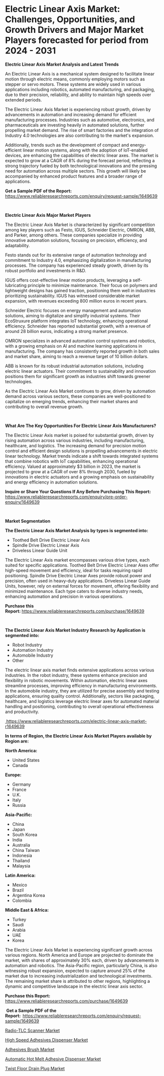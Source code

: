 <p><h1>Electric Linear Axis Market: Challenges, Opportunities, and Growth Drivers and Major Market Players forecasted for period from 2024 - 2031</h1></p><p><strong>Electric Linear Axis Market Analysis and Latest Trends</strong></p>
<p><p>An Electric Linear Axis is a mechanical system designed to facilitate linear motion through electric means, commonly employing motors such as stepper or servo motors. These systems are widely used in various applications including robotics, automated manufacturing, and packaging, due to their precision, reliability, and ability to maintain high speeds over extended periods.</p><p>The Electric Linear Axis Market is experiencing robust growth, driven by advancements in automation and increasing demand for efficient manufacturing processes. Industries such as automotive, electronics, and pharmaceuticals are investing heavily in automated solutions, further propelling market demand. The rise of smart factories and the integration of Industry 4.0 technologies are also contributing to the market's expansion.</p><p>Additionally, trends such as the development of compact and energy-efficient linear motion systems, along with the adoption of IoT-enabled devices, are enhancing the capabilities of electric linear axes. The market is expected to grow at a CAGR of 8% during the forecast period, reflecting a strong trajectory fueled by both technological innovations and the pressing need for automation across multiple sectors. This growth will likely be accompanied by enhanced product features and a broader range of applications.</p></p>
<p><strong>Get a Sample PDF of the Report:&nbsp;</strong> <a href="https://www.reliableresearchreports.com/enquiry/request-sample/1649639?utm_campaign=34&utm_medium=2&utm_source=Github&utm_content=ia&utm_term=29122024&utm_id=electric-linear-axis">https://www.reliableresearchreports.com/enquiry/request-sample/1649639</a></p>
<p>&nbsp;</p>
<p><strong>Electric Linear Axis Major Market Players</strong></p>
<p><p>The Electric Linear Axis Market is characterized by significant competition among key players such as Festo, IGUS, Schneider Electric, OMRON, ABB, and Parker, among others. These companies specialize in providing innovative automation solutions, focusing on precision, efficiency, and adaptability.</p><p>Festo stands out for its extensive range of automation technology and commitment to Industry 4.0, emphasizing digitalization in manufacturing processes. The company has experienced steady growth, driven by its robust portfolio and investments in R&D.</p><p>IGUS offers cost-effective linear motion products, leveraging a self-lubricating principle to minimize maintenance. Their focus on polymers and lightweight designs has gained traction, positioning them well in industries prioritizing sustainability. IGUS has witnessed considerable market expansion, with revenues exceeding 800 million euros in recent years.</p><p>Schneider Electric focuses on energy management and automation solutions, aiming to digitalize and simplify industrial systems. Their EcoStruxure platform integrates IoT technology, enhancing operational efficiency. Schneider has reported substantial growth, with a revenue of around 28 billion euros, indicating a strong market presence.</p><p>OMRON specializes in advanced automation control systems and robotics, with a growing emphasis on AI and machine learning applications in manufacturing. The company has consistently reported growth in both sales and market share, aiming to reach a revenue target of 10 billion dollars.</p><p>ABB is known for its robust industrial automation solutions, including electric linear actuators. Their commitment to sustainability and innovation positions them for significant growth as industries shift towards greener technologies.</p><p>As the Electric Linear Axis Market continues to grow, driven by automation demand across various sectors, these companies are well-positioned to capitalize on emerging trends, enhancing their market shares and contributing to overall revenue growth.</p></p>
<p>&nbsp;</p>
<p><strong>What Are The Key Opportunities For Electric Linear Axis Manufacturers?</strong></p>
<p><p>The Electric Linear Axis market is poised for substantial growth, driven by rising automation across various industries, including manufacturing, healthcare, and logistics. The increasing demand for precision motion control and efficient design solutions is propelling advancements in electric linear technology. Market trends indicate a shift towards integrated systems that combine robotics with IoT capabilities, enhancing operational efficiency. Valued at approximately $3 billion in 2023, the market is projected to grow at a CAGR of over 8% through 2030, fueled by innovations in electric actuators and a growing emphasis on sustainability and energy efficiency in automation solutions.</p></p>
<p><strong>Inquire or Share Your Questions If Any Before Purchasing This Report:</strong> <a href="https://www.reliableresearchreports.com/enquiry/pre-order-enquiry/1649639?utm_campaign=34&utm_medium=2&utm_source=Github&utm_content=ia&utm_term=29122024&utm_id=electric-linear-axis">https://www.reliableresearchreports.com/enquiry/pre-order-enquiry/1649639</a></p>
<p>&nbsp;</p>
<p><strong>Market Segmentation</strong></p>
<p><strong>The Electric Linear Axis Market Analysis by types is segmented into:</strong></p>
<p><ul><li>Toothed Belt Drive Electric Linear Axis</li><li>Spindle Drive Electric Linear Axis</li><li>Driveless Linear Guide Unit</li></ul></p>
<p><p>The Electric Linear Axis market encompasses various drive types, each suited for specific applications. Toothed Belt Drive Electric Linear Axes offer high-speed movement and efficiency, ideal for tasks requiring rapid positioning. Spindle Drive Electric Linear Axes provide robust power and precision, often used in heavy-duty applications. Driveless Linear Guide Units, however, rely on external forces for movement, offering flexibility and minimized maintenance. Each type caters to diverse industry needs, enhancing automation and precision in various operations.</p></p>
<p><strong>Purchase this Report:&nbsp;</strong><a href="https://www.reliableresearchreports.com/purchase/1649639?utm_campaign=34&utm_medium=2&utm_source=Github&utm_content=ia&utm_term=29122024&utm_id=electric-linear-axis">https://www.reliableresearchreports.com/purchase/1649639</a></p>
<p>&nbsp;</p>
<p><strong>The Electric Linear Axis Market Industry Research by Application is segmented into:</strong></p>
<p><ul><li>Robot Industry</li><li>Automation Industry</li><li>Automobile Industry</li><li>Other</li></ul></p>
<p><p>The electric linear axis market finds extensive applications across various industries. In the robot industry, these systems enhance precision and flexibility in robotic movements. Within automation, electric linear axes streamline processes, improving efficiency in manufacturing environments. In the automobile industry, they are utilized for precise assembly and testing applications, ensuring quality control. Additionally, sectors like packaging, healthcare, and logistics leverage electric linear axes for automated material handling and positioning, contributing to overall operational effectiveness and productivity.</p></p>
<p><a href="https://www.reliableresearchreports.com/electric-linear-axis-market-r1649639?utm_campaign=34&utm_medium=2&utm_source=Github&utm_content=ia&utm_term=29122024&utm_id=electric-linear-axis">&nbsp;https://www.reliableresearchreports.com/electric-linear-axis-market-r1649639</a></p>
<p><strong>In terms of Region, the Electric Linear Axis Market Players available by Region are:</strong></p>
<p>
    <p> <strong> North America: </strong>
        <ul>
            <li>United States</li>
            <li>Canada</li>
        </ul>
        </p> 
    <p> <strong> Europe: </strong>
        <ul>
            <li>Germany</li>
            <li>France</li>
            <li>U.K.</li>
            <li>Italy</li>
            <li>Russia</li>
        </ul>
        </p> 
    <p> <strong> Asia-Pacific: </strong>
        <ul>
            <li>China</li>
            <li>Japan</li>
            <li>South Korea</li>
            <li>India</li>
            <li>Australia</li>
            <li>China Taiwan</li>
            <li>Indonesia</li>
            <li>Thailand</li>
            <li>Malaysia</li>
        </ul>
        </p> 
    <p> <strong> Latin America: </strong>
        <ul>
            <li>Mexico</li>
            <li>Brazil</li>
            <li>Argentina Korea</li>
            <li>Colombia</li>
        </ul>
        </p> 
    <p> <strong> Middle East & Africa: </strong>
        <ul>
            <li>Turkey</li>
            <li>Saudi</li>
            <li>Arabia</li>
            <li>UAE</li>
            <li>Korea</li>
        </ul>
    </p>
    </p>
<p><p>The Electric Linear Axis Market is experiencing significant growth across various regions. North America and Europe are projected to dominate the market, with shares of approximately 30% each, driven by advancements in automation and robotics. The Asia-Pacific region, particularly China, is also witnessing robust expansion, expected to capture around 25% of the market due to increasing industrialization and technological investments. The remaining market share is attributed to other regions, highlighting a dynamic and competitive landscape in the electric linear axis sector.</p></p>
<p><strong>Purchase this Report: </strong><a href="https://www.reliableresearchreports.com/purchase/1649639?utm_campaign=34&utm_medium=2&utm_source=Github&utm_content=ia&utm_term=29122024&utm_id=electric-linear-axis">https://www.reliableresearchreports.com/purchase/1649639</a></p>
<p>&nbsp;<strong>Get a Sample PDF of the Report:&nbsp;&nbsp;</strong><a href="https://www.reliableresearchreports.com/enquiry/request-sample/1649639?utm_campaign=34&utm_medium=2&utm_source=Github&utm_content=ia&utm_term=29122024&utm_id=electric-linear-axis">https://www.reliableresearchreports.com/enquiry/request-sample/1649639</a></p>
<p><strong></strong></p>
<p><p><a href="https://github.com/lindaopodray/Market-Research-Report-List-1/blob/main/radio-tlc-scanner-market.md?utm_campaign=34&utm_medium=2&utm_source=Github&utm_content=ia&utm_term=29122024&utm_id=electric-linear-axis">Radio-TLC Scanner Market</a></p><p><a href="https://github.com/rodinayygacklezi/Market-Research-Report-List-1/blob/main/high-speed-adhesives-dispenser-market.md?utm_campaign=34&utm_medium=2&utm_source=Github&utm_content=ia&utm_term=29122024&utm_id=electric-linear-axis">High Speed Adhesives Dispenser Market</a></p><p><a href="https://github.com/flnordan65e0/Market-Research-Report-List-1/blob/main/adhesives-brush-market.md?utm_campaign=34&utm_medium=2&utm_source=Github&utm_content=ia&utm_term=29122024&utm_id=electric-linear-axis">Adhesives Brush Market</a></p><p><a href="https://github.com/hammelximalschid/Market-Research-Report-List-1/blob/main/automatic-hot-melt-adhesive-dispenser-market.md?utm_campaign=34&utm_medium=2&utm_source=Github&utm_content=ia&utm_term=29122024&utm_id=electric-linear-axis">Automatic Hot Melt Adhesive Dispenser Market</a></p><p><a href="https://github.com/antonioc6hal/Market-Research-Report-List-1/blob/main/twist-floor-drain-plug-market.md?utm_campaign=34&utm_medium=2&utm_source=Github&utm_content=ia&utm_term=29122024&utm_id=electric-linear-axis">Twist Floor Drain Plug Market</a></p></p>